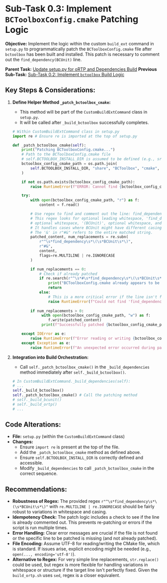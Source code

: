 # Sub-Task 0.3: Implement `BCToolboxConfig.cmake` Patching Logic

**Objective:** Implement the logic within the custom `build_ext` command in `setup.py` to programmatically patch the `BCToolboxConfig.cmake` file after `bctoolbox` has been built and installed. This patch is necessary to comment out the `find_dependency(BCUnit)` line.

**Parent Task:** [Update setup.py for oRTP and Dependencies Build](../task_00_setup_py_build_updates.md)
**Previous Sub-Task:** [Sub-Task 0.2: Implement `bctoolbox` Build Logic](./subtask_0.2_implement_bctoolbox_build.md)

## Key Steps & Considerations:

1.  **Define Helper Method `_patch_bctoolbox_cmake`:**
    *   This method will be part of the `CustomBuildExtCommand` class in `setup.py`.
    *   It will be called after `_build_bctoolbox` successfully completes.
    ```python
    # Within CustomBuildExtCommand class in setup.py
    import re # Ensure re is imported at the top of setup.py

    def _patch_bctoolbox_cmake(self):
        print("Patching BCToolboxConfig.cmake...")
        # Path to the BCToolboxConfig.cmake file
        # self.BCTOOLBOX_INSTALL_DIR is assumed to be defined (e.g., src/audio_engine/bctoolbox/_install)
        bctoolbox_config_cmake_path = os.path.join(
            self.BCTOOLBOX_INSTALL_DIR, "share", "BCToolbox", "cmake", "BCToolboxConfig.cmake"
        )

        if not os.path.exists(bctoolbox_config_cmake_path):
            raise RuntimeError(f"ERROR: Cannot find {bctoolbox_config_cmake_path} to patch.")

        try:
            with open(bctoolbox_config_cmake_path, "r") as f:
                content = f.read()

            # Use regex to find and comment out the line: find_dependency(BCUnit)
            # This regex looks for optional leading whitespace, 'find_dependency',
            # optional whitespace, '(BCUnit)', optional whitespace, and then comments out the whole line.
            # It handles cases where BCUnit might have different casing or spacing.
            # The '&' in r"#&" refers to the entire matched string.
            patched_content, num_replacements = re.subn(
                r"^\s*find_dependency\s*\(\s*BCUnit\s*\)", 
                r"#&", 
                content, 
                flags=re.MULTILINE | re.IGNORECASE
            )

            if num_replacements == 0:
                # Check if already patched
                if re.search(r"^\s*#\s*find_dependency\s*\(\s*BCUnit\s*\)", content, flags=re.MULTILINE | re.IGNORECASE):
                    print("BCToolboxConfig.cmake already appears to be patched. Skipping.")
                    return
                else:
                    # This is a more critical error if the line isn't found and isn't patched
                    raise RuntimeError(f"Could not find 'find_dependency(BCUnit)' line in {bctoolbox_config_cmake_path} to patch.")
            
            if num_replacements > 0:
                 with open(bctoolbox_config_cmake_path, "w") as f:
                    f.write(patched_content)
                 print(f"Successfully patched {bctoolbox_config_cmake_path} ({num_replacements} replacement(s) made).")

        except IOError as e:
            raise RuntimeError(f"Error reading or writing {bctoolbox_config_cmake_path}: {e}")
        except Exception as e:
            raise RuntimeError(f"An unexpected error occurred during patching: {e}")
    ```

2.  **Integration into Build Orchestration:**
    *   Call `self._patch_bctoolbox_cmake()` in the `_build_dependencies` method immediately after `self._build_bctoolbox()`.
    ```python
    # In CustomBuildExtCommand._build_dependencies(self):
    # ...
    self._build_bctoolbox()
    self._patch_bctoolbox_cmake() # Call the patching method
    # self._build_bcunit()
    # self._build_ortp()
    # ...
    ```

## Code Alterations:

*   **File:** `setup.py` (within the `CustomBuildExtCommand` class)
*   **Changes:**
    *   Ensure `import re` is present at the top of the file.
    *   Add the `_patch_bctoolbox_cmake` method as defined above.
    *   Ensure `self.BCTOOLBOX_INSTALL_DIR` is correctly defined and accessible.
    *   Modify `_build_dependencies` to call `_patch_bctoolbox_cmake` in the correct sequence.

## Recommendations:

*   **Robustness of Regex:** The provided regex `r"^\s*find_dependency\s*\(\s*BCUnit\s*\)"` with `re.MULTILINE | re.IGNORECASE` should be fairly robust to variations in whitespace and casing.
*   **Idempotency Check:** The patch logic includes a check to see if the line is already commented out. This prevents re-patching or errors if the script is run multiple times.
*   **Error Handling:** Clear error messages are crucial if the file is not found or the specific line to be patched is missing (and not already patched).
*   **File Encoding:** Assume UTF-8 for reading/writing the CMake file, which is standard. If issues arise, explicit encoding might be needed (e.g., `open(..., encoding='utf-8')`).
*   **Alternative to Regex:** For very simple line replacements, `str.replace()` could be used, but regex is more flexible for handling variations in whitespace or structure if the target line isn't perfectly fixed. Given the `build_ortp.sh` uses `sed`, regex is a closer equivalent.
